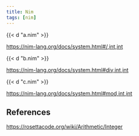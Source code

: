 ```yaml
---
title: Nim
tags: [nim]
---
```


{{< d "a.nim" >}}

<https://nim-lang.org/docs/system.html#/,int,int>

{{< d "b.nim" >}}

<https://nim-lang.org/docs/system.html#div,int,int>

{{< d "c.nim" >}}

<https://nim-lang.org/docs/system.html#mod,int,int>

## References

<https://rosettacode.org/wiki/Arithmetic/Integer>
